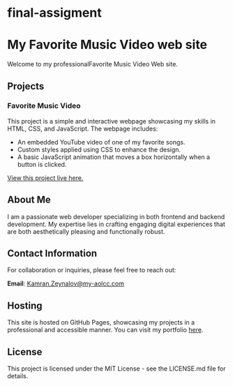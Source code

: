 # final-assigment
# My Favorite Music Video web site

Welcome to my professionalFavorite Music Video Web site.

## Projects

### Favorite Music Video
This project is a simple and interactive webpage showcasing my skills in HTML, CSS, and JavaScript. The webpage includes:
- An embedded YouTube video of one of my favorite songs.
- Custom styles applied using CSS to enhance the design.
- A basic JavaScript animation that moves a box horizontally when a button is clicked.

[View this project live here.](https://github.com/KamranZeynalovaol/)

## About Me
I am a passionate web developer specializing in both frontend and backend development. My expertise lies in crafting engaging digital experiences that are both aesthetically pleasing and functionally robust.

## Contact Information
For collaboration or inquiries, please feel free to reach out:

**Email**: Kamran.Zeynalov@my-aolcc.com

## Hosting
This site is hosted on GitHub Pages, showcasing my projects in a professional and accessible manner. You can visit my portfolio [here](https://github.com/KamranZeynalovaol/).

## License
This project is licensed under the MIT License - see the LICENSE.md file for details.


